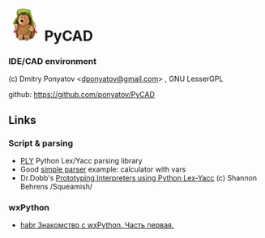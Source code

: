 # ![logo](logo.png) PyCAD
### IDE/CAD environment

(c) Dmitry Ponyatov <<dponyatov@gmail.com>> , GNU LesserGPL

github: https://github.com/ponyatov/PyCAD

## Links

### Script & parsing

* [PLY](http://www.dabeaz.com/ply) Python Lex/Yacc parsing library
* Good [simple parser](http://www.dabeaz.com/ply/example.html) example: calculator with vars
* Dr.Dobb's [Prototyping Interpreters using Python Lex-Yacc](http://www.drdobbs.com/web-development/prototyping-interpreters-using-python-le/184405580) (c) Shannon Behrens /Squeamish/

### wxPython
* [habr Знакомство с wxPython. Часть первая.](https://habrahabr.ru/post/137369)
